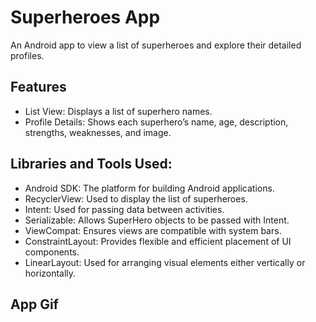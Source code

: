 # Superheroes App
An Android app to view a list of superheroes and explore their detailed profiles.

## Features
- List View: Displays a list of superhero names.
- Profile Details: Shows each superhero’s name, age, description, strengths, weaknesses, and image.

## Libraries and Tools Used:
- Android SDK: The platform for building Android applications.
- RecyclerView: Used to display the list of superheroes.
- Intent: Used for passing data between activities.
- Serializable: Allows SuperHero objects to be passed with Intent.
- ViewCompat: Ensures views are compatible with system bars.
- ConstraintLayout: Provides flexible and efficient placement of UI components.
- LinearLayout: Used for arranging visual elements either vertically or horizontally.

## App Gif

